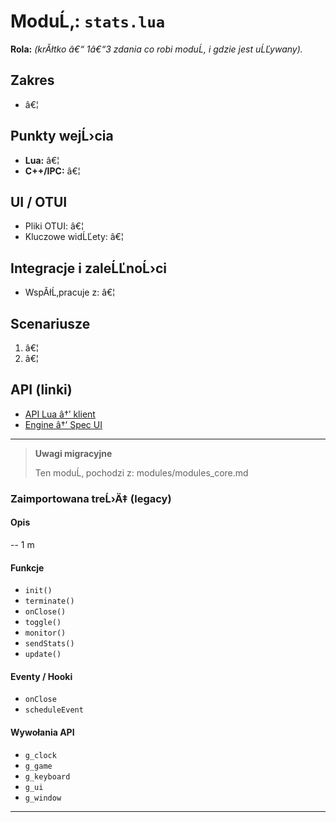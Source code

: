 ﻿# ModuĹ‚: `stats.lua`

**Rola:** *(krĂłtko â€“ 1â€“3 zdania co robi moduĹ‚ i gdzie jest uĹĽywany).*

## Zakres
- â€¦

## Punkty wejĹ›cia
- **Lua:** â€¦
- **C++/IPC:** â€¦

## UI / OTUI
- Pliki OTUI: â€¦
- Kluczowe widĹĽety: â€¦

## Integracje i zaleĹĽnoĹ›ci
- WspĂłĹ‚pracuje z: â€¦

## Scenariusze
1. â€¦
2. â€¦

## API (linki)
- [API Lua â†’ klient](../../api/lua/luafunctions_client.md)
- [Engine â†’ Spec UI](../../api/engine/otclient_v_8_specyfikacja_ui.md)

---

> **Uwagi migracyjne**
>
> Ten moduĹ‚ pochodzi z: modules/modules_core.md

### Zaimportowana treĹ›Ä‡ (legacy)
#### Opis

-- 1 m


#### Funkcje

- `init()`
- `terminate()`
- `onClose()`
- `toggle()`
- `monitor()`
- `sendStats()`
- `update()`


#### Eventy / Hooki

- `onClose`
- `scheduleEvent`


#### Wywołania API

- `g_clock`
- `g_game`
- `g_keyboard`
- `g_ui`
- `g_window`

---
